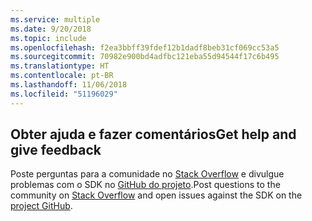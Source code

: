 ```yaml
---
ms.service: multiple
ms.date: 9/20/2018
ms.topic: include
ms.openlocfilehash: f2ea3bbff39fdef12b1dadf8beb31cf069cc53a5
ms.sourcegitcommit: 70982e900bd4adfbc121eba55d94544f17c6b495
ms.translationtype: HT
ms.contentlocale: pt-BR
ms.lasthandoff: 11/06/2018
ms.locfileid: "51196029"
---
```

## <a name="get-help-and-give-feedback"></a><span data-ttu-id="d0f5a-101">Obter ajuda e fazer comentários</span><span class="sxs-lookup"><span data-stu-id="d0f5a-101">Get help and give feedback</span></span>

<span data-ttu-id="d0f5a-102">Poste perguntas para a comunidade no [Stack Overflow](http://stackoverflow.com/questions/tagged/azure-sdk-.net) e divulgue problemas com o SDK no [GitHub do projeto](https://github.com/Azure/azure-sdk-for-net).</span><span class="sxs-lookup"><span data-stu-id="d0f5a-102">Post questions to the community on [Stack Overflow](http://stackoverflow.com/questions/tagged/azure-sdk-.net) and open issues against the SDK on the [project GitHub](https://github.com/Azure/azure-sdk-for-net).</span></span>
